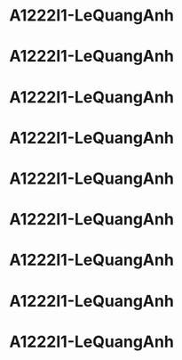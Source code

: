 # A1222I1-LeQuangAnh
# A1222I1-LeQuangAnh
# A1222I1-LeQuangAnh
# A1222I1-LeQuangAnh
# A1222I1-LeQuangAnh
# A1222I1-LeQuangAnh
# A1222I1-LeQuangAnh
# A1222I1-LeQuangAnh
# A1222I1-LeQuangAnh

